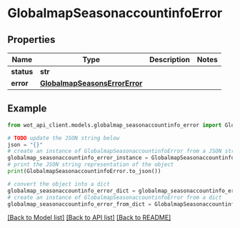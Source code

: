 # GlobalmapSeasonaccountinfoError


## Properties

Name | Type | Description | Notes
------------ | ------------- | ------------- | -------------
**status** | **str** |  | 
**error** | [**GlobalmapSeasonsErrorError**](GlobalmapSeasonsErrorError.md) |  | 

## Example

```python
from wot_api_client.models.globalmap_seasonaccountinfo_error import GlobalmapSeasonaccountinfoError

# TODO update the JSON string below
json = "{}"
# create an instance of GlobalmapSeasonaccountinfoError from a JSON string
globalmap_seasonaccountinfo_error_instance = GlobalmapSeasonaccountinfoError.from_json(json)
# print the JSON string representation of the object
print(GlobalmapSeasonaccountinfoError.to_json())

# convert the object into a dict
globalmap_seasonaccountinfo_error_dict = globalmap_seasonaccountinfo_error_instance.to_dict()
# create an instance of GlobalmapSeasonaccountinfoError from a dict
globalmap_seasonaccountinfo_error_from_dict = GlobalmapSeasonaccountinfoError.from_dict(globalmap_seasonaccountinfo_error_dict)
```
[[Back to Model list]](../README.md#documentation-for-models) [[Back to API list]](../README.md#documentation-for-api-endpoints) [[Back to README]](../README.md)


